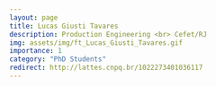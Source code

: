 ```yaml
---
layout: page
title: Lucas Giusti Tavares
description: Production Engineering <br> Cefet/RJ
img: assets/img/ft_Lucas_Giusti_Tavares.gif
importance: 1
category: "PhD Students"
redirect: http://lattes.cnpq.br/1022273401036117
---
```


